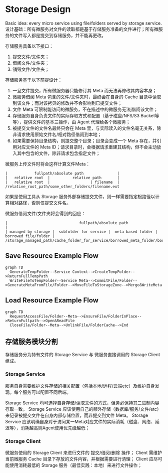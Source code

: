 # Storage Design

Basic idea: every micro service using file/folders served by storage service.
设计基础：所有微服务对文件的读取都是基于存储服务准备的文件进行；所有微服务的文件写入都是提交到存储服务，并不能再更改。

存储服务具备以下接口：

1. 提交文件/文件夹；
2. 借阅文件/文件夹；
3. 销毁文件/文件夹；

存储服务基于以下前提设计：

1. 一旦文件提交，所有微服务器只能修订其 Meta 而无法再修改其内容本身；
2. 微服务借阅 Meta 包含的文件/文件夹时，最终会在自身的 Cache 目录中读取到该文件；而对该拷贝的修改并不会影响到已提交文件；
3. 文件 Meta 可限制能访问的微服务，不在描述中的微服务无法j借阅该文件；
4. 存储服务自身负责文件的实际存取方式和配置（基于磁盘/NFS/S3 Bucket等等），提供文件的基本三操作，由 Agent 代理给各个微服务；
5. 被提交文件的文件名最终只会在 Meta 里，与实际读入的文件名毫无关系，除非请求使用原始文件名/相对路径借阅到本地；
6. 如果需要保持目录结构，则提交整个目录；目录会变成一个 Meta 存在，并引用对应文件的 Meta ID；请求目录时，会根据请求重建其结构，但不会主动放入其中包含的文件，除非请求包含指定文件；

微服务上传文件时将会这样计算文件Meta：

```
|            fullpath/absolute path               |
|   relative root  |          relative path       |
|   relative root  |                  | filename  |
/relative_root_path/some_other_folders/filename.ext
```

如果是使用工具从 Storage 服务外部存储提交文件，则一样需要指定根路径以计算相对路径，否则仅提交文件名。

微服务借阅文件/文件夹将会得到的回应：

```
|                                fullpath/absolute path                                    |
| managed by storage |  subfolder for service |  meta based folder |  borrowed file/folder |
/storage_managed_path/cache_folder_for_service/borrowed_meta_folder/borrowed_file.ext/folder
```

## Save Resource Example Flow

```mermaid
graph TD
  GenerateTempFolder--Service Context-->CreateTempFolder-->ReturnFullTempPath
  WriteFileToTempFolder--Service Meta-->CommitFile/Folder-->GenerateMetaFromFile/Folder-->MoveFileToStorageZone-->Merge&WriteMeta
```

## Load Resource Example Flow

```mermaid
graph TD
  RequestAccessFile/Folder--Meta-->EnsureFile/FolderInPlace-->ReturnFullpath-->Open&ReadFile
  CloseFile/Folder--Meta-->UnlinkFile/FolderCache-->End
```

## 存储服务模块分割

存储服务分为持有文件的 Storage Service 与 微服务直接调用的 Storage Client 组成。

### Storage Service 

服务自身需要维护文件存储的相关配置（包括本地/远程/云端etc）及维护自身发现。每个服务可以配置不同后端。

Storage Service 均可选择自身存储/读取文件的方式，但务必保持其二进制内容存取一致。
Storage Service 应该使用自己的额外存储（数据库/服务/文件/etc）来记录被提交文件在自身内部存储位置，而非提交到文件 Meta。
Storage Service 应该明确自身对于访问某一Meta对应文件的实际消耗（磁盘、网络、延迟等），消耗越高则Agent使用优先级越低；

### Storage Client

微服务使用的 Storage Client 来进行文件的 提交/借阅/删除 操作；
Client 需维护当前微服务 Cache 目录下存放的文件内容，并根据需要进行清理；
Client 应尽可能使用消耗最低的 Storage 服务（最佳实践：本地）来进行文件操作；
